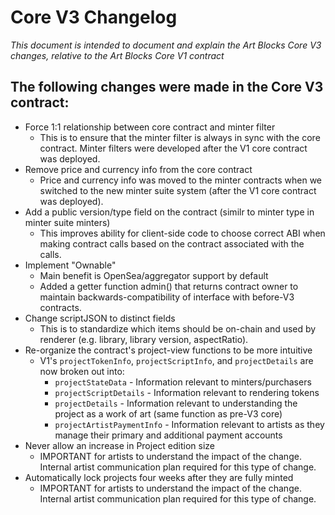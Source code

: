 # Core V3 Changelog

_This document is intended to document and explain the Art Blocks Core V3 changes, relative to the Art Blocks Core V1 contract_

## The following changes were made in the Core V3 contract:

- Force 1:1 relationship between core contract and minter filter
  - This is to ensure that the minter filter is always in sync with the core contract. Minter filters were developed after the V1 core contract was deployed.
- Remove price and currency info from the core contract
  - Price and currency info was moved to the minter contracts when we switched to the new minter suite system (after the V1 core contract was deployed).
- Add a public version/type field on the contract (similr to minter type in minter suite minters)
  - This improves ability for client-side code to choose correct ABI when making contract calls based on the contract associated with the calls.
- Implement "Ownable"
  - Main benefit is OpenSea/aggregator support by default
  - Added a getter function admin() that returns contract owner to maintain backwards-compatibility of interface with before-V3 contracts.
- Change scriptJSON to distinct fields
  - This is to standardize which items should be on-chain and used by renderer (e.g. library, library version, aspectRatio).
- Re-organize the contract's project-view functions to be more intuitive
  - V1's `projectTokenInfo`, `projectScriptInfo`, and `projectDetails` are now broken out into:
    - `projectStateData` - Information relevant to minters/purchasers
    - `projectScriptDetails` - Information relevant to rendering tokens
    - `projectDetails` - Information relevant to understanding the project as a work of art (same function as pre-V3 core)
    - `projectArtistPaymentInfo` - Information relevant to artists as they manage their primary and additional payment accounts
- Never allow an increase in Project edition size
  - IMPORTANT for artists to understand the impact of the change. Internal artist communication plan required for this type of change.
- Automatically lock projects four weeks after they are fully minted
  - IMPORTANT for artists to understand the impact of the change. Internal artist communication plan required for this type of change.
